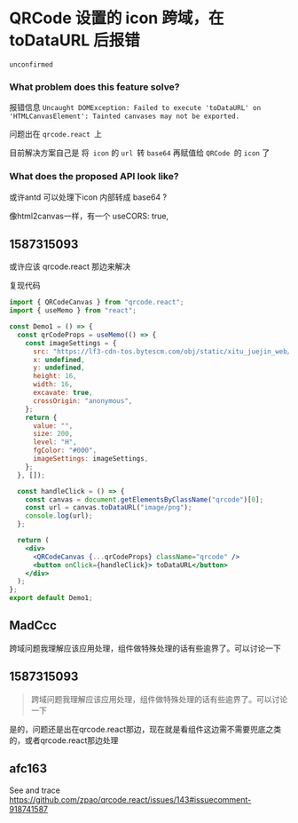 # QRCode 设置的 icon 跨域，在 toDataURL 后报错

`unconfirmed`

### What problem does this feature solve?

报错信息 `Uncaught DOMException: Failed to execute 'toDataURL' on 'HTMLCanvasElement': Tainted canvases may not be exported.`

问题出在 `qrcode.react `上

目前解决方案自己是 将` icon` 的 `url `转 `base64` 再赋值给 `QRCode `的 `icon` 了

### What does the proposed API look like?

或许antd 可以处理下icon 内部转成 base64 ?

像html2canvas一样，有一个 useCORS: true,

<!-- generated by ant-design-issue-helper. DO NOT REMOVE -->

## 1587315093

或许应该 qrcode.react 那边来解决

复现代码

```jsx
import { QRCodeCanvas } from "qrcode.react";
import { useMemo } from "react";

const Demo1 = () => {
  const qrCodeProps = useMemo(() => {
    const imageSettings = {
      src: "https://lf3-cdn-tos.bytescm.com/obj/static/xitu_juejin_web//static/favicons/favicon-32x32.png",
      x: undefined,
      y: undefined,
      height: 16,
      width: 16,
      excavate: true,
      crossOrigin: "anonymous",
    };
    return {
      value: "",
      size: 200,
      level: "H",
      fgColor: "#000",
      imageSettings: imageSettings,
    };
  }, []);

  const handleClick = () => {
    const canvas = document.getElementsByClassName("qrcode")[0];
    const url = canvas.toDataURL("image/png");
    console.log(url);
  };

  return (
    <div>
      <QRCodeCanvas {...qrCodeProps} className="qrcode" />
      <button onClick={handleClick}> toDataURL</button>
    </div>
  );
};
export default Demo1;
```

## MadCcc

跨域问题我理解应该应用处理，组件做特殊处理的话有些逾界了。可以讨论一下

## 1587315093

> 跨域问题我理解应该应用处理，组件做特殊处理的话有些逾界了。可以讨论一下

是的，问题还是出在qrcode.react那边，现在就是看组件这边需不需要兜底之类的，或者qrcode.react那边处理

## afc163

See and trace https://github.com/zpao/qrcode.react/issues/143#issuecomment-918741587
